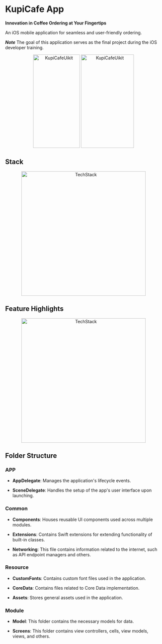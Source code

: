 # KupiCafe App
**Innovation in Coffee Ordering at Your Fingertips**

An iOS mobile application for seamless and user-friendly ordering.

<!-- Note -->
***Note***
The goal of this application serves as the final project during the iOS developer training.

<p align="center">
  <img src="https://github.com/IvanRikshandi/bootcamp-swift-phincon-batch-3/raw/main/project/ss1.png" alt="KupiCafeUikit" width="150" height="300">
  <img src="https://github.com/IvanRikshandi/bootcamp-swift-phincon-batch-3/raw/main/project/ss2.png" alt="KupiCafeUikit" width="170" height="300">
</p>

## Stack
<p align="center">
  <img src="https://github.com/IvanRikshandi/bootcamp-swift-phincon-batch-3/raw/main/project/Presentasi%20Final%20Project.jpg" alt="TechStack" height="400">
</p>

## Feature Highlights
<p align="center">
  <img src="https://github.com/IvanRikshandi/bootcamp-swift-phincon-batch-3/raw/main/project/Presentasi%20Final%20Project%20(1).jpg" alt="TechStack" height="400">
</p>

## Folder Structure

### APP

- **AppDelegate**: Manages the application's lifecycle events.
  
- **SceneDelegate**: Handles the setup of the app's user interface upon launching.
  
### Common

- **Components**: Houses reusable UI components used across multiple modules.

- **Extensions**: Contains Swift extensions for extending functionality of built-in classes.

- **Networking**: This file contains information related to the internet, such as API endpoint managers and others.

### Resource

- **CustomFonts**: Contains custom font files used in the application.

- **CoreData**: Contains files related to Core Data implementation.

- **Assets**: Stores general assets used in the application.

### Module

- **Model**: This folder contains the necessary models for data.
  
- **Screens**: This folder contains view controllers, cells, view models, views, and others.
